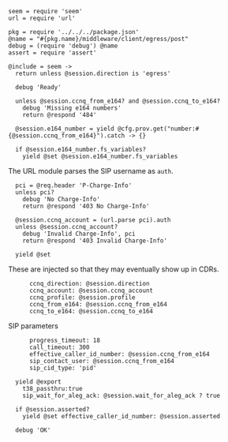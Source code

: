     seem = require 'seem'
    url = require 'url'

    pkg = require '../../../package.json'
    @name = "#{pkg.name}/middleware/client/egress/post"
    debug = (require 'debug') @name
    assert = require 'assert'

    @include = seem ->
      return unless @session.direction is 'egress'

      debug 'Ready'

      unless @session.ccnq_from_e164? and @session.ccnq_to_e164?
        debug 'Missing e164 numbers'
        return @respond '484'

      @session.e164_number = yield @cfg.prov.get("number:#{@session.ccnq_from_e164}").catch -> {}

      if @session.e164_number.fs_variables?
        yield @set @session.e164_number.fs_variables

The URL module parses the SIP username as `auth`.

      pci = @req.header 'P-Charge-Info'
      unless pci?
        debug 'No Charge-Info'
        return @respond '403 No Charge-Info'

      @session.ccnq_account = (url.parse pci).auth
      unless @session.ccnq_account?
        debug 'Invalid Charge-Info', pci
        return @respond '403 Invalid Charge-Info'

      yield @set

These are injected so that they may eventually show up in CDRs.

          ccnq_direction: @session.direction
          ccnq_account: @session.ccnq_account
          ccnq_profile: @session.profile
          ccnq_from_e164: @session.ccnq_from_e164
          ccnq_to_e164: @session.ccnq_to_e164

SIP parameters

          progress_timeout: 18
          call_timeout: 300
          effective_caller_id_number: @session.ccnq_from_e164
          sip_contact_user: @session.ccnq_from_e164
          sip_cid_type: 'pid'

      yield @export
        t38_passthru:true
        sip_wait_for_aleg_ack: @session.wait_for_aleg_ack ? true

      if @session.asserted?
        yield @set effective_caller_id_number: @session.asserted

      debug 'OK'
